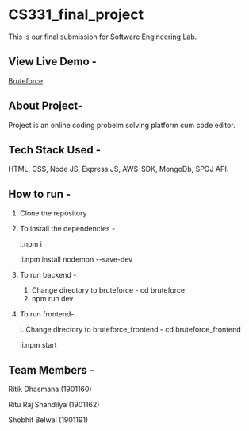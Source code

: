 # CS331_final_project
This is our final submission for Software Engineering Lab.


## View Live Demo -
[Bruteforce](https://bruteforce-web.netlify.app/)


## About Project-
Project is an online coding probelm solving platform cum code editor.


## Tech Stack Used - 
HTML, CSS, Node JS, Express JS, AWS-SDK, MongoDb, SPOJ API.


## How to run - 
1. Clone the repository
2. To install the dependencies - 
    
    i.npm i
    
    ii.npm install nodemon --save-dev
3. To run backend - 
    1. Change directory to bruteforce - cd bruteforce
    2. npm run dev
4. To run frontend-
    
    i. Change directory to bruteforce_frontend - cd bruteforce_frontend
    
    ii.npm start

## Team Members - 
Ritik Dhasmana (1901160)

Ritu Raj Shandilya (1901162)

Shobhit Belwal (1901191)


